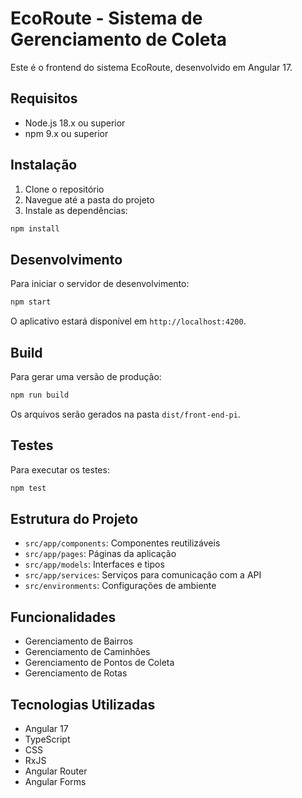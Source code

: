 # EcoRoute - Sistema de Gerenciamento de Coleta

Este é o frontend do sistema EcoRoute, desenvolvido em Angular 17.

## Requisitos

- Node.js 18.x ou superior
- npm 9.x ou superior

## Instalação

1. Clone o repositório
2. Navegue até a pasta do projeto
3. Instale as dependências:
```bash
npm install
```

## Desenvolvimento

Para iniciar o servidor de desenvolvimento:

```bash
npm start
```

O aplicativo estará disponível em `http://localhost:4200`.

## Build

Para gerar uma versão de produção:

```bash
npm run build
```

Os arquivos serão gerados na pasta `dist/front-end-pi`.

## Testes

Para executar os testes:

```bash
npm test
```

## Estrutura do Projeto

- `src/app/components`: Componentes reutilizáveis
- `src/app/pages`: Páginas da aplicação
- `src/app/models`: Interfaces e tipos
- `src/app/services`: Serviços para comunicação com a API
- `src/environments`: Configurações de ambiente

## Funcionalidades

- Gerenciamento de Bairros
- Gerenciamento de Caminhões
- Gerenciamento de Pontos de Coleta
- Gerenciamento de Rotas

## Tecnologias Utilizadas

- Angular 17
- TypeScript
- CSS
- RxJS
- Angular Router
- Angular Forms
